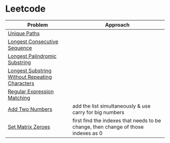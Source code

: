 # Leetcode

|Problem | Approach| 
|-------------|-----------|
|[Unique Paths](https://leetcode.com/problems/unique-paths/)||
|[Longest Consecutive Sequence](https://leetcode.com/problems/longest-consecutive-sequence/)||
|[Longest Palindromic Substring](https://leetcode.com/problems/longest-palindromic-substring/)||
|[Longest Substring Without Repeating Characters](https://leetcode.com/problems/longest-substring-without-repeating-characters/)||
|[Regular Expression Matching](https://leetcode.com/problems/regular-expression-matching/)||
|[Add Two Numbers](https://leetcode.com/problems/add-two-numbers/)|add the list simultaneously & use carry for big numbers|
|[Set Matrix Zeroes](https://leetcode.com/problems/set-matrix-zeroes/)|first find the indexes that needs to be change, then change of those indexes as 0|

